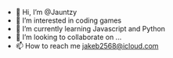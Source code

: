 - 👋 Hi, I’m @Jauntzy
- 👀 I’m interested in coding games
- 🌱 I’m currently learning Javascript and Python
- 💞️ I’m looking to collaborate on ...
- 📫 How to reach me jakeb2568@icloud.com

<!---
Jauntzy/Jauntzy is a ✨ special ✨ repository because its `README.md` (this file) appears on your GitHub profile.
You can click the Preview link to take a look at your changes.
--->
